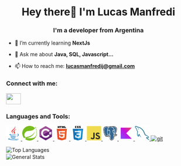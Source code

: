 <h1 align="center">Hey there👋 I'm Lucas Manfredi</h1>
<h3 align="center">I'm a developer from Argentina</h3>

<!--
**LucasManf/LucasManf** is a ✨ _special_ ✨ repository because its `README.md` (this file) appears on your GitHub profile.

Here are some ideas to get you started:

- 🔭 I’m currently working on ...
- 👯 I’m looking to collaborate on ...
- 🤔 I’m looking for help with ...
- 😄 Pronouns: ...
- ⚡ Fun fact: ...
-->

- 🌱 I’m currently learning **NextJs**
  
- 💬 Ask me about **Java, SQL, Javascript...**
  
- 📫 How to reach me: **lucasmanfredij@gmail.com**

<h3 align="left">Connect with me:</h3>
<p align="left">
<a href="https://linkedin.com/in/lucas-manfredi-975677220" target="blank"><img align="center" src="https://raw.githubusercontent.com/rahuldkjain/github-profile-readme-generator/master/src/images/icons/Social/linked-in-alt.svg" alt="" height="30" width="40" /></a>
</p>

<h3 align="left">Languages and Tools:</h3>
<p align="left">
  <!-- Java -->
  <a href="https://www.java.com" target="_blank" rel="noreferrer"> 
    <img src="https://github.com/devicons/devicon/blob/master/icons/java/java-original.svg" alt="csharp" width="40" height="40"/> 
  </a>
  <!-- Spring -->
  <a href="https://spring.io/" target="_blank" rel="noreferrer"> 
    <img src="https://github.com/devicons/devicon/blob/master/icons/spring/spring-original.svg" alt="spring" width="40" height="40"/> 
  </a>
  <!-- C# -->
  <a href="https://docs.microsoft.com/en-us/dotnet/csharp/" target="_blank" rel="noreferrer"> 
    <img src="https://raw.githubusercontent.com/devicons/devicon/master/icons/csharp/csharp-original.svg" alt="csharp" width="40" height="40"/> 
  </a>
    <!-- HTML5 -->
  <a href="https://www.w3.org/html/" target="_blank" rel="noreferrer"> 
    <img src="https://raw.githubusercontent.com/devicons/devicon/master/icons/html5/html5-original-wordmark.svg" alt="html5" width="40" height="40"/> 
  </a> 
  <!-- CSS3 -->
  <a href="https://www.w3schools.com/css/" target="_blank" rel="noreferrer"> 
    <img src="https://raw.githubusercontent.com/devicons/devicon/master/icons/css3/css3-original-wordmark.svg" alt="css3" width="40" height="40"/> 
  </a>
  <!-- JavaScript -->
  <a href="https://developer.mozilla.org/en-US/docs/Web/JavaScript" target="_blank" rel="noreferrer"> 
    <img src="https://raw.githubusercontent.com/devicons/devicon/master/icons/javascript/javascript-original.svg" alt="javascript" width="40" height="40"/> 
  </a>
  <!-- PostgreSQL -->
  <a href="https://www.postgresql.org" target="_blank" rel="noreferrer"> 
    <img src="https://github.com/devicons/devicon/blob/master/icons/postgresql/postgresql-original.svg" width="40" height="40"/> 
  </a> 
  <!-- Kotlin -->
  <a href="https://kotlinlang.org" target="_blank" rel="noreferrer"> 
    <img src="https://github.com/devicons/devicon/blob/master/icons/kotlin/kotlin-original.svg" width="40" height="40"/> 
  </a> 
  <a href="https://www.mysql.com/" target="_blank" rel="noreferrer"> 
    <img src="https://github.com/devicons/devicon/blob/master/icons/mysql/mysql-original.svg" width="40" height="40"/> 
  </a> 
  <!-- Git -->
  <a href="https://git-scm.com/" target="_blank" rel="noreferrer"> 
    <img src="https://www.vectorlogo.zone/logos/git-scm/git-scm-icon.svg" alt="git" width="40" height="40"/> 
  </a>
</p>

<!-- GitHub Streak -->
<!--
  <p>
    <img align="center" src="https://github-readme-streak-stats.herokuapp.com/?user=lucasmanf&theme=dark" alt="GitHub Streak" />
  </p>
-->

  <!-- Top Languages -->
  <p>
    <img align="left" src="https://github-readme-stats.vercel.app/api/top-langs?username=lucasmanf&show_icons=true&theme=dark&locale=en&layout=compact" alt="Top Languages" />
  </p>

  <!-- General Stats -->
  <p style="clear: both;">
    <img align="center" src="https://github-readme-stats.vercel.app/api?username=lucasmanf&show_icons=true&theme=dark&locale=en" alt="General Stats" />
  </p>
